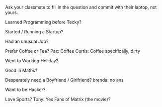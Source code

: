 Ask your classmate to fill in the question and commit with their laptop, not yours.

Learned Programming before Tecky?

Started / Running a Startup?

Had an unusual Job?

Prefer Coffee or Tea?
Pax: Coffee
Curtis: Coffee specifically, dirty

Went to Working Holiday?

Good in Maths?


Desperately need a Boyfriend / Girlfriend?
brenda: no ans

Want to be Hacker?

Love Sports?
Tony: Yes
Fans of Matrix (the movie)?